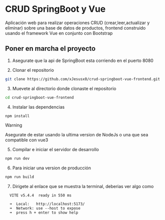 # CRUD SpringBoot y Vue

Aplicación web para realizar operaciones CRUD (crear,leer,actualizar y eliminar) sobre una base de datos de productos, frontend construido usando el framework Vue en conjunto con Bootstrap

## Poner en marcha el proyecto

1. Asegurate que la api de SpringBoot esta corriendo en el puerto 8080

2. Clonar el repositorio
```sh
git clone https://github.com/xJesusx0/crud-springboot-vue-frontend.git
```

3. Muevete al directorio donde clonaste el repositorio
```sh
cd crud-springboot-vue-frontend
```

4. Instalar las dependencias 
```sh
npm install
```

> [!WARNING]
> Asegurate de estar usando la ultima version de NodeJs o una que sea compatible con vue3

5. Compilar e iniciar el servidor de desarrollo
```sh
npm run dev
```

6. Para iniciar una version de producción
```sh
npm run build
```

7. Dirigete al enlace que se muestra la terminal, deberias ver algo como 
```
  VITE v5.4.4  ready in 550 ms

  ➜  Local:   http://localhost:5173/
  ➜  Network: use --host to expose
  ➜  press h + enter to show help
``` 